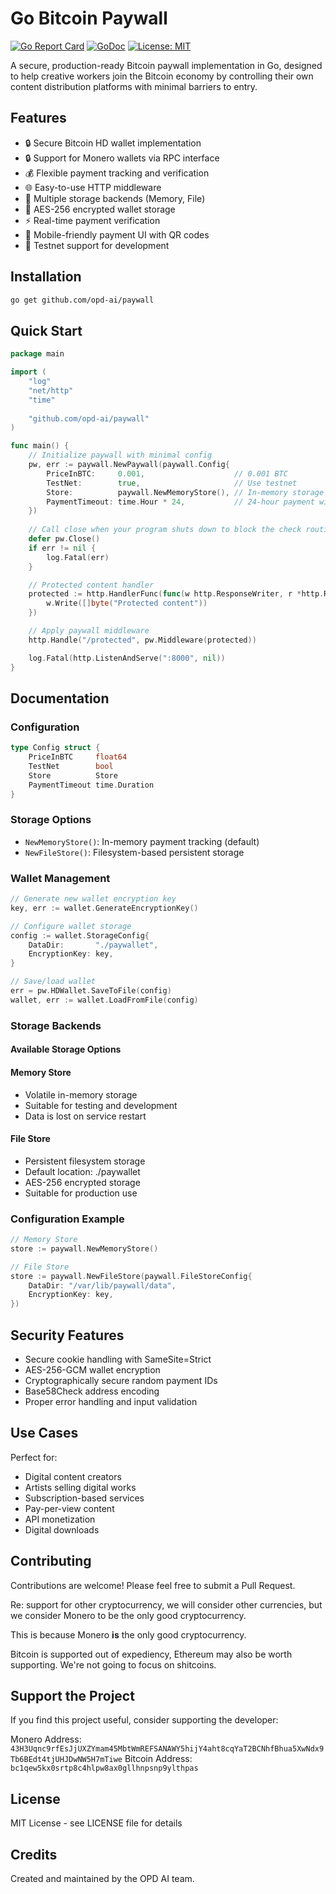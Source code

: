 # Go Bitcoin Paywall

[![Go Report Card](https://goreportcard.com/badge/github.com/opd-ai/paywall)](https://goreportcard.com/report/github.com/opd-ai/paywall)
[![GoDoc](https://godoc.org/github.com/opd-ai/paywall?status.svg)](https://godoc.org/github.com/opd-ai/paywall)
[![License: MIT](https://img.shields.io/badge/License-MIT-yellow.svg)](https://opensource.org/licenses/MIT)

A secure, production-ready Bitcoin paywall implementation in Go, designed to help creative workers join the Bitcoin economy by controlling their own content distribution platforms with minimal barriers to entry.

## Features

- 🔒 Secure Bitcoin HD wallet implementation
- 🔒 Support for Monero wallets via RPC interface
- 💰 Flexible payment tracking and verification
- 🌐 Easy-to-use HTTP middleware
- 💾 Multiple storage backends (Memory, File)
- 🔑 AES-256 encrypted wallet storage
- ⚡ Real-time payment verification
- 📱 Mobile-friendly payment UI with QR codes
- 🧪 Testnet support for development

## Installation

```bash
go get github.com/opd-ai/paywall
```

## Quick Start

```go
package main

import (
    "log"
    "net/http"
    "time"
    
    "github.com/opd-ai/paywall"
)

func main() {
    // Initialize paywall with minimal config
    pw, err := paywall.NewPaywall(paywall.Config{
        PriceInBTC:     0.001,                    // 0.001 BTC
        TestNet:        true,                     // Use testnet
        Store:          paywall.NewMemoryStore(), // In-memory storage
        PaymentTimeout: time.Hour * 24,           // 24-hour payment window
    })
    
    // Call close when your program shuts down to block the check routine
    defer pw.Close()
    if err != nil {
        log.Fatal(err)
    }

    // Protected content handler
    protected := http.HandlerFunc(func(w http.ResponseWriter, r *http.Request) {
        w.Write([]byte("Protected content"))
    })

    // Apply paywall middleware
    http.Handle("/protected", pw.Middleware(protected))

    log.Fatal(http.ListenAndServe(":8000", nil))
}
```

## Documentation

### Configuration

```go
type Config struct {
    PriceInBTC     float64
    TestNet        bool
    Store          Store
    PaymentTimeout time.Duration
}
```

### Storage Options

- `NewMemoryStore()`: In-memory payment tracking (default)
- `NewFileStore()`: Filesystem-based persistent storage

### Wallet Management

```go
// Generate new wallet encryption key
key, err := wallet.GenerateEncryptionKey()

// Configure wallet storage
config := wallet.StorageConfig{
    DataDir:       "./paywallet",
    EncryptionKey: key,
}

// Save/load wallet
err = pw.HDWallet.SaveToFile(config)
wallet, err := wallet.LoadFromFile(config)
```

### Storage Backends

#### Available Storage Options

#### Memory Store
- Volatile in-memory storage
- Suitable for testing and development
- Data is lost on service restart

#### File Store
- Persistent filesystem storage
- Default location: ./paywallet
- AES-256 encrypted storage
- Suitable for production use

### Configuration Example

```go
// Memory Store
store := paywall.NewMemoryStore()

// File Store
store := paywall.NewFileStore(paywall.FileStoreConfig{
    DataDir: "/var/lib/paywall/data",
    EncryptionKey: key,
})
```

## Security Features

- Secure cookie handling with SameSite=Strict
- AES-256-GCM wallet encryption
- Cryptographically secure random payment IDs
- Base58Check address encoding
- Proper error handling and input validation

## Use Cases

Perfect for:
- Digital content creators
- Artists selling digital works
- Subscription-based services
- Pay-per-view content
- API monetization
- Digital downloads

## Contributing

Contributions are welcome! Please feel free to submit a Pull Request.

Re: support for other cryptocurrency, we will consider other currencies, but we consider Monero to be the only good cryptocurrency.

This is because Monero **is** the only good cryptocurrency.

Bitcoin is supported out of expediency, Ethereum may also be worth supporting.
We're not going to focus on shitcoins.

## Support the Project

If you find this project useful, consider supporting the developer:

Monero Address: `43H3Uqnc9rfEsJjUXZYmam45MbtWmREFSANAWY5hijY4aht8cqYaT2BCNhfBhua5XwNdx9Tb6BEdt4tjUHJDwNW5H7mTiwe`
Bitcoin Address: `bc1qew5kx0srtp8c4hlpw8ax0gllhnpsnp9ylthpas`

## License

MIT License - see LICENSE file for details

## Credits

Created and maintained by the OPD AI team.